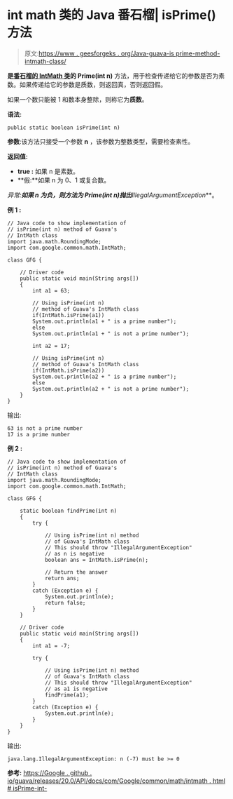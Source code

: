 # int math 类的 Java 番石榴| isPrime()方法

> 原文:[https://www . geesforgeks . org/Java-guava-is prime-method-intmath-class/](https://www.geeksforgeeks.org/java-guava-isprime-method-of-intmath-class/)

**是[番石榴的 IntMath 类](https://www.geeksforgeeks.org/intmath-class-guava-java/)的 Prime(int n)** 方法，用于检查传递给它的参数是否为素数。如果传递给它的参数是质数，则返回真，否则返回假。

如果一个数只能被 1 和数本身整除，则称它为**质数**。

**语法:**

```
public static boolean isPrime(int n)

```

**参数**:该方法只接受一个参数 **n** ，该参数为整数类型，需要检查素性。

**返回值:**

*   **true :** 如果 n 是素数。
*   **假:**如果 n 为 0、1 或复合数。

**异常:**如果 n 为负，则方法为 Prime(int n)抛出***IllegalArgumentException***。

**例 1 :**

```
// Java code to show implementation of 
// isPrime(int n) method of Guava's 
// IntMath class
import java.math.RoundingMode; 
import com.google.common.math.IntMath; 

class GFG { 

    // Driver code 
    public static void main(String args[]) 
    { 
        int a1 = 63;

        // Using isPrime(int n) 
        // method of Guava's IntMath class
        if(IntMath.isPrime(a1))
        System.out.println(a1 + " is a prime number");
        else
        System.out.println(a1 + " is not a prime number");

        int a2 = 17;

        // Using isPrime(int n) 
        // method of Guava's IntMath class
        if(IntMath.isPrime(a2))
        System.out.println(a2 + " is a prime number");
        else
        System.out.println(a2 + " is not a prime number");
    } 
} 
```

输出:

```
63 is not a prime number
17 is a prime number

```

**例 2 :**

```
// Java code to show implementation of 
// isPrime(int n) method of Guava's 
// IntMath class
import java.math.RoundingMode; 
import com.google.common.math.IntMath; 

class GFG { 

    static boolean findPrime(int n) 
    { 
        try { 

            // Using isPrime(int n) method
            // of Guava's IntMath class
            // This should throw "IllegalArgumentException"
            // as n is negative
            boolean ans = IntMath.isPrime(n); 

            // Return the answer 
            return ans; 
        } 
        catch (Exception e) { 
            System.out.println(e); 
            return false; 
        } 
    } 

    // Driver code 
    public static void main(String args[]) 
    { 
        int a1 = -7; 

        try { 

            // Using isPrime(int n) method
            // of Guava's IntMath class
            // This should throw "IllegalArgumentException"
            // as a1 is negative
            findPrime(a1); 
        } 
        catch (Exception e) { 
            System.out.println(e); 
        } 
    } 
} 
```

输出:

```
java.lang.IllegalArgumentException: n (-7) must be >= 0

```

**参考:**
[https://Google . github . io/guava/releases/20.0/API/docs/com/Google/common/math/intmath . html # isPrime-int-](https://google.github.io/guava/releases/20.0/api/docs/com/google/common/math/IntMath.html#isPrime-int-)